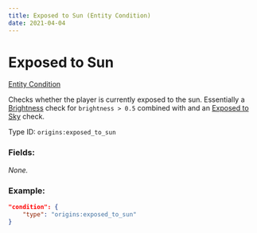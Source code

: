 ```yaml
---
title: Exposed to Sun (Entity Condition)
date: 2021-04-04
---
```


# Exposed to Sun

[Entity Condition](../entity_conditions.md)

Checks whether the player is currently exposed to the sun. Essentially a [Brightness](../brightness) check for `brightness > 0.5` combined with and an [Exposed to Sky](../exposed_to_sky) check.

Type ID: `origins:exposed_to_sun`

### Fields:

_None._

### Example:
```json
"condition": {
    "type": "origins:exposed_to_sun"
}
```
